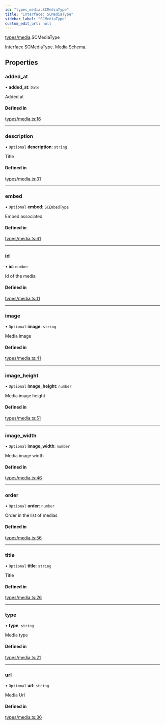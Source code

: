 ```yaml
---
id: "types_media.SCMediaType"
title: "Interface: SCMediaType"
sidebar_label: "SCMediaType"
custom_edit_url: null
---
```


[types/media](../modules/types_media.md).SCMediaType

Interface SCMediaType.
Media Schema.

## Properties

### added\_at

• **added\_at**: `Date`

Added at

#### Defined in

[types/media.ts:16](https://github.com/selfcommunity/community-ui/blob/e8a635a/packages/sc-core/src/types/media.ts#L16)

___

### description

• `Optional` **description**: `string`

Title

#### Defined in

[types/media.ts:31](https://github.com/selfcommunity/community-ui/blob/e8a635a/packages/sc-core/src/types/media.ts#L31)

___

### embed

• `Optional` **embed**: [`SCEmbedType`](types_embed.SCEmbedType.md)

Embed associated

#### Defined in

[types/media.ts:61](https://github.com/selfcommunity/community-ui/blob/e8a635a/packages/sc-core/src/types/media.ts#L61)

___

### id

• **id**: `number`

Id of the media

#### Defined in

[types/media.ts:11](https://github.com/selfcommunity/community-ui/blob/e8a635a/packages/sc-core/src/types/media.ts#L11)

___

### image

• `Optional` **image**: `string`

Media image

#### Defined in

[types/media.ts:41](https://github.com/selfcommunity/community-ui/blob/e8a635a/packages/sc-core/src/types/media.ts#L41)

___

### image\_height

• `Optional` **image\_height**: `number`

Media image height

#### Defined in

[types/media.ts:51](https://github.com/selfcommunity/community-ui/blob/e8a635a/packages/sc-core/src/types/media.ts#L51)

___

### image\_width

• `Optional` **image\_width**: `number`

Media image width

#### Defined in

[types/media.ts:46](https://github.com/selfcommunity/community-ui/blob/e8a635a/packages/sc-core/src/types/media.ts#L46)

___

### order

• `Optional` **order**: `number`

Order in the list of medias

#### Defined in

[types/media.ts:56](https://github.com/selfcommunity/community-ui/blob/e8a635a/packages/sc-core/src/types/media.ts#L56)

___

### title

• `Optional` **title**: `string`

Title

#### Defined in

[types/media.ts:26](https://github.com/selfcommunity/community-ui/blob/e8a635a/packages/sc-core/src/types/media.ts#L26)

___

### type

• **type**: `string`

Media type

#### Defined in

[types/media.ts:21](https://github.com/selfcommunity/community-ui/blob/e8a635a/packages/sc-core/src/types/media.ts#L21)

___

### url

• `Optional` **url**: `string`

Media Url

#### Defined in

[types/media.ts:36](https://github.com/selfcommunity/community-ui/blob/e8a635a/packages/sc-core/src/types/media.ts#L36)
